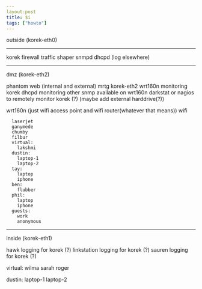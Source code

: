 ```yaml
---
layout:post
title: $i
tags: ["howto"]
---
```



outside (korek-eth0)

-----------

korek
  firewall
  traffic shaper
  snmpd
  dhcpd
  (log elsewhere)

-----------
dmz (korek-eth2)

phantom
  web (internal and external)
  mrtg
    korek-eth2
    wrt160n
  monitoring korek dhcpd
  monitoring other snmp available on wrt160n
  darkstat or nagios to remotely monitor korek (?)
  (maybe add external harddrive(?))

wrt160n (just wifi access point and wifi router(whatever that means))
    wifi

      laserjet
      ganymede
      chumby
      filbur
      virtual:
        lakshmi
      dustin:
        laptop-1
        laptop-2
      tay:
        laptop
        iphone
      ben:
        flubber
      phil:
        laptop
        iphone
      guests:
        work
        anonymous
  

-----------
inside (korek-eth1)

hawk
  logging for korek (?)
linkstation
  logging for korek (?)
sauren
  logging for korek (?)

virtual:
  wilma
  sarah
  roger
  
dustin:
  laptop-1
  laptop-2

